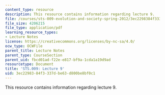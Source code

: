 ```yaml
---
content_type: resource
description: This resource contains information regarding lecture 9.
file: /courses/sts-009-evolution-and-society-spring-2012/3ec2298384f3337dbe63d800be8bf0c1_MITSTS_009S12_lec9.pdf
file_size: 4206215
file_type: application/pdf
learning_resource_types:
- Lecture Notes
license: https://creativecommons.org/licenses/by-nc-sa/4.0/
ocw_type: OCWFile
parent_title: Lecture Notes
parent_type: CourseSection
parent_uid: fbcd01ad-f22e-e817-bf9a-1cda1a19d9ad
resourcetype: Document
title: 'STS.009: Lecture 9'
uid: 3ec22983-84f3-337d-be63-d800be8bf0c1
---
```

This resource contains information regarding lecture 9.